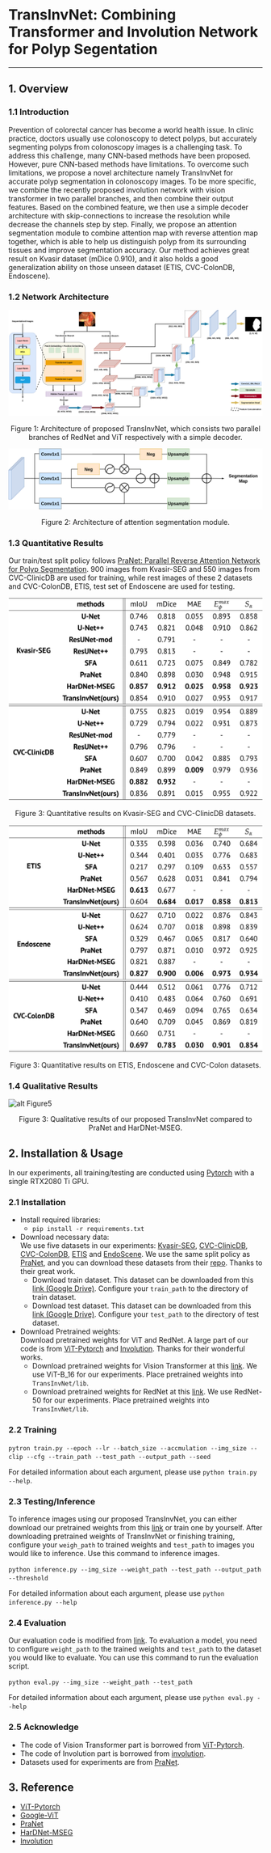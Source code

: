 # TransInvNet: Combining Transformer and Involution Network for Polyp Segentation
___

## 1. Overview
### 1.1 Introduction
Prevention of colorectal cancer has become a world health issue. 
In clinic practice, doctors usually use colonoscopy to detect polyps, 
but accurately segmenting polyps from colonoscopy images is a challenging task. 
To address this challenge, many CNN-based methods have been proposed. 
However, pure CNN-based methods have limitations. To overcome such limitations, we propose a novel architecture namely TransInvNet for accurate polyp segmentation in colonoscopy images.
To be more specific, we combine the recently proposed involution network with vision transformer
in two parallel branches, and then combine their output features. Based on the combined feature,
we then use a simple decoder architecture with skip-connections to increase the resolution while decrease
the channels step by step. Finally, we propose an attention segmentation module to combine attention map with
reverse attention map together, which is able to help us distinguish polyp from its surrounding tissues and
improve segmentation accuracy. Our method achieves great result on Kvasir dataset (mDice 0.910), and it also holds a good
 generalization ability on those unseen dataset (ETIS, CVC-ColonDB, Endoscene).

### 1.2 Network Architecture
![alt Figure1](images/framework.png)
<p align="center">Figure 1: Architecture of proposed TransInvNet, 
which consists two parallel branches of RedNet and ViT respectively with a simple decoder.</p>

![alt Figure2](images/segmentationhead.png)
<p align="center">Figure 2: Architecture of attention segmentation module.</p>

### 1.3 Quantitative Results
Our train/test split policy follows [PraNet: Parallel Reverse Attention Network for Polyp Segmentation](https://arxiv.org/abs/2006.11392). 900
 images from Kvasir-SEG and 550 images from CVC-ClinicDB are used for training, while rest images of these 2 datasets and CVC-ColonDB, ETIS, test set of Endoscene 
are used for testing.

![alt Figure3](images/quantitativeresult1.png)
<p align="center">Figure 3: Quantitative results on Kvasir-SEG and CVC-ClinicDB datasets.</p>

![alt Figure4](images/quantitativeresult2.png)
<p align="center">Figure 3: Quantitative results on ETIS, Endoscene and CVC-Colon datasets.</p>

### 1.4 Qualitative Results
![alt Figure5](images/qualitiveresult.png)
<p align="center">Figure 3: Qualitative results of our proposed TransInvNet compared to PraNet and HarDNet-MSEG.</p>

## 2. Installation & Usage
In our experiments, all training/testing are conducted using [Pytorch](https://pytorch.org/) with a single RTX2080 Ti GPU.
### 2.1 Installation
* Install required libraries:<br>
  * `pip install -r requirements.txt`
* Download necessary data:<br>
  We use five datasets in our experiments: [Kvasir-SEG](https://datasets.simula.no/kvasir-seg/), [CVC-ClinicDB](http://www.cvc.uab.es/CVC-Colon/index.php/databases/),
  [CVC-ColonDB](http://www.cvc.uab.es/CVC-Colon/index.php/databases/), [ETIS](https://polyp.grand-challenge.org/EtisLarib/)
  and [EndoScene](http://www.cvc.uab.es/CVC-Colon/index.php/databases/cvc-endoscenestill/). We use the same split policy as [PraNet](https://arxiv.org/abs/2006.11392), 
  and you can download these datasets from their [repo](https://github.com/DengPingFan/PraNet#22-framework-overview). Thanks to their great work.
  * Download train dataset. This dataset can be downloaded from this [link (Google Drive)](https://drive.google.com/file/d/1lODorfB33jbd-im-qrtUgWnZXxB94F55/view). 
    Configure your `train_path` to the directory of train dataset.
  * Download test dataset. This dataset can be downloaded from this [link (Google Drive)](https://drive.google.com/file/d/1o8OfBvYE6K-EpDyvzsmMPndnUMwb540R/view). 
    Configure your `test_path` to the directory of test dataset.
* Download Pretrained weights:<br>
  Download pretrained weights for ViT and RedNet. A large part of our code is from [ViT-Pytorch](https://github.com/jeonsworld/ViT-pytorch)
  and [Involution](https://github.com/d-li14/involution). Thanks for their wonderful works.
  * Download pretrained weights for Vision Transformer at this [link](https://console.cloud.google.com/storage/browser/vit_models;tab=objects?prefix=&forceOnObjectsSortingFiltering=false). 
    We use ViT-B_16 for our experiments. Place pretrained weights into `TransInvNet/lib`.
  * Download pretrained weights for RedNet at this [link](https://hkustconnect-my.sharepoint.com/personal/dlibh_connect_ust_hk/_layouts/15/onedrive.aspx?id=%2Fpersonal%2Fdlibh%5Fconnect%5Fust%5Fhk%2FDocuments%2Finvolution%2Fcls%2Frednet50%2D1c7a7c5d%2Epth&parent=%2Fpersonal%2Fdlibh%5Fconnect%5Fust%5Fhk%2FDocuments%2Finvolution%2Fcls&originalPath=aHR0cHM6Ly9oa3VzdGNvbm5lY3QtbXkuc2hhcmVwb2ludC5jb20vOnU6L2cvcGVyc29uYWwvZGxpYmhfY29ubmVjdF91c3RfaGsvRVpqUkczcVVNdTVJdVI3WUg0R2l5YzhCNmtvUHZ1NnM4ck9sSUc4LUJ1RmV2Zz9ydGltZT14RHZoZzZZZTJVZw).
   We use RedNet-50 for our experiments. Place pretrained weights into `TransInvNet/lib`.
### 2.2 Training
`pytron train.py --epoch --lr --batch_size --accmulation --img_size --clip --cfg --train_path --test_path --output_path --seed`

For detailed information about each argument, please use `python train.py --help`.

### 2.3 Testing/Inference
To inference images using our proposed TransInvNet, you can either download our pretrained weights from this [link](https://drive.google.com/file/d/1MURnZTeUGOVYjlhFmLf3LBJeGFrz-dG5/view?usp=sharing) or 
train one by yourself. After downloading pretrained weights of TransInvNet or finishing training, configure your `weigh_path` to trained weights and 
`test_path` to images you would like to inference. Use this command to inference images.

`python inference.py --img_size --weight_path --test_path --output_path --threshold`

For detailed information about each argument, please use `python inference.py --help`

### 2.4 Evaluation
Our evaluation code is modified from [link](https://github.com/zzhanghub/eval-co-sod). To evaluation a model, you need to configure `weight_path` to the trained weights and `test_path` to the dataset you would like to evaluate. 
You can use this command to run the evaluation script.

`python eval.py --img_size --weight_path --test_path`

For detailed information about each argument, please use `python eval.py --help`

### 2.5 Acknowledge
* The code of Vision Transformer part is borrowed from [ViT-Pytorch](https://github.com/jeonsworld/ViT-pytorch).
* The code of Involution part is borrowed from [involution](https://github.com/d-li14/involution).
* Datasets used for experiments are from [PraNet](https://github.com/DengPingFan/PraNet#22-framework-overview).

## 3. Reference
* [ViT-Pytorch](https://github.com/jeonsworld/ViT-pytorch)
* [Google-ViT](https://github.com/google-research/vision_transformer)
* [PraNet](https://github.com/DengPingFan/PraNet#22-framework-overview)
* [HarDNet-MSEG](https://github.com/james128333/HarDNet-MSEG)
* [Involution](https://github.com/d-li14/involution)